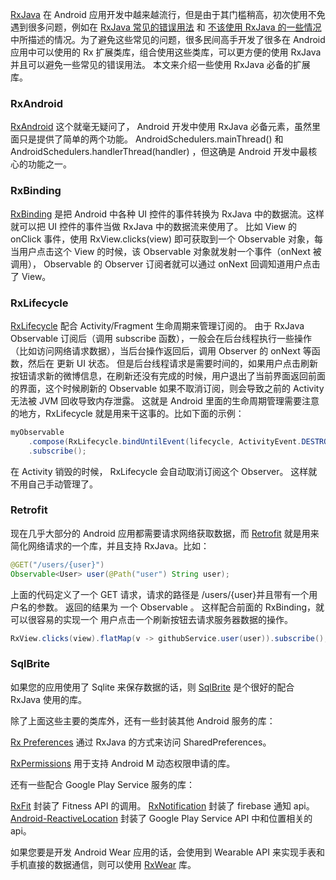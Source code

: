 [RxJava](http://blog.chengyunfeng.com/?p=983) 在 Android 应用开发中越来越流行，但是由于其门槛稍高，初次使用不免遇到很多问题，例如在 [RxJava 常见的错误用法](http://blog.chengyunfeng.com/?p=1010) 和 [不该使用 RxJava 的一些情况](http://blog.chengyunfeng.com/?p=1009) 中所描述的情况。为了避免这些常见的问题，很多民间高手开发了很多在 Android 应用中可以使用的 Rx 扩展类库，组合使用这些类库，可以更方便的使用 RxJava 并且可以避免一些常见的错误用法。 本文来介绍一些使用 RxJava 必备的扩展库。

### RxAndroid

[RxAndroid](https://github.com/ReactiveX/RxAndroid) 这个就毫无疑问了， Android 开发中使用 RxJava 必备元素，虽然里面只是提供了简单的两个功能。 AndroidSchedulers.mainThread() 和 AndroidSchedulers.handlerThread(handler) ，但这确是 Android 开发中最核心的功能之一。

### RxBinding

[RxBinding](https://github.com/JakeWharton/RxBinding) 是把 Android 中各种 UI 控件的事件转换为 RxJava 中的数据流。这样就可以把 UI 控件的事件当做 RxJava 中的数据流来使用了。 比如 View 的 onClick 事件，使用 RxView.clicks(view) 即可获取到一个 Observable 对象，每当用户点击这个 View 的时候，该 Observable 对象就发射一个事件（onNext 被调用）， Observable 的 Observer 订阅者就可以通过 onNext 回调知道用户点击了 View。

### RxLifecycle

[RxLifecycle](https://github.com/trello/RxLifecycle) 配合 Activity/Fragment 生命周期来管理订阅的。 由于 RxJava Observable 订阅后（调用 subscribe 函数），一般会在后台线程执行一些操作（比如访问网络请求数据），当后台操作返回后，调用 Observer 的 onNext 等函数，然后在 更新 UI 状态。 但是后台线程请求是需要时间的，如果用户点击刷新按钮请求新的微博信息，在刷新还没有完成的时候，用户退出了当前界面返回前面的界面，这个时候刷新的 Observable 如果不取消订阅，则会导致之前的 Activity 无法被 JVM 回收导致内存泄露。 这就是 Android 里面的生命周期管理需要注意的地方，RxLifecycle 就是用来干这事的。比如下面的示例：

```java
myObservable
    .compose(RxLifecycle.bindUntilEvent(lifecycle, ActivityEvent.DESTROY))
    .subscribe();
```

在 Activity 销毁的时候， RxLifecycle 会自动取消订阅这个 Observer。 这样就不用自己手动管理了。

### Retrofit

现在几乎大部分的 Android 应用都需要请求网络获取数据，而 [Retrofit](http://blog.chengyunfeng.com/?p=491) 就是用来简化网络请求的一个库，并且支持 RxJava。比如：
```java
@GET("/users/{user}")
Observable<User> user(@Path("user") String user);
```

上面的代码定义了一个 GET 请求，请求的路径是 /users/{user}并且带有一个用户名的参数。 返回的结果为 一个 Observable 。 这样配合前面的 RxBinding，就可以很容易的实现一个 用户点击一个刷新按钮去请求服务器数据的操作。
```java
RxView.clicks(view).flatMap(v -> githubService.user(user)).subscribe();
```
### SqlBrite

如果您的应用使用了 Sqlite 来保存数据的话，则 [SqlBrite](http://blog.chengyunfeng.com/?p=990) 是个很好的配合 RxJava 使用的库。

除了上面这些主要的类库外，还有一些封装其他 Android 服务的库：

[Rx Preferences](https://github.com/f2prateek/rx-preferences) 通过 RxJava 的方式来访问 SharedPreferences。

[RxPermissions](https://github.com/tbruyelle/RxPermissions) 用于支持 Android M 动态权限申请的库。

还有一些配合 Google Play Service 服务的库：

[RxFit](https://github.com/patloew/RxFit) 封装了 Fitness API 的调用。
[RxNotification](https://github.com/pucamafra/RxNotification) 封装了 firebase 通知 api。
[Android-ReactiveLocation](https://github.com/mcharmas/Android-ReactiveLocation) 封装了 Google Play Service API 中和位置相关的 api。

如果您要是开发 Android Wear 应用的话，会使用到 Wearable API 来实现手表和手机直接的数据通信，则可以使用 [RxWear](https://github.com/patloew/RxWear) 库。
